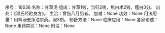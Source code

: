 序号：18636
名称：甘草汤
组成：甘草1钱，当归2钱，焦白术2钱，薤白3分。
出处：《温氏经验良方》。
主治：曾伤八月胎者。
加减：None
功效：None
用法用量：用鸡汤去净油煎药。服3剂。
制备方法：None
临床应用：None
各家论述：None
用药禁忌：None
附注：None
